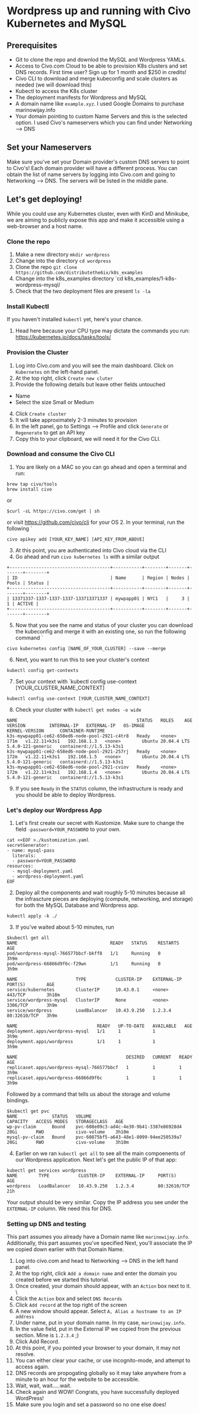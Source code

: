 # Wordpress up and running with Civo Kubernetes and MySQL
## Prerequisites
- Git to clone the repo and downlod the MySQL and Wordpress YAMLs.
- Access to Civo.com Cloud to be able to provision K8s clusters and set DNS records. First time user? Sign up for 1 month and $250 in credits!
- Civo CLI to download and merge kubeconfig and scale clusters as needed (we will download this)
- Kubectl to access the K8s cluster
- The deployment manifests for Wordpress and MySQL
- A domain name like `example.xyz`. I used Google Domains to purchase marinowijay.info
- Your domain pointing to custom Name Servers and this is the selected option. I used Civo's nameservers which you can find under Networking --> DNS

## Set your Nameservers

Make sure you've set your Domain provider's custom DNS servers to point to Civo's! Each domain provider will have a different process. 
You can obtain the list of name servers by logging into Civo.com and going to Networking --> DNS. The servers will be listed in the middle pane.

## Let's get deploying!

While you could use any Kubernetes cluster, even with KinD and Minikube, we are aiming to publicly expose this app and make it accessible using a web-browser and a host name.

### Clone the repo

1. Make a new directory `mkdir wordpress`
2. Change into the directory `cd wordpress`
3. Clone the repo `git clone https://github.com/distributethe6ix/k8s_examples`
4. Change into the k8s_examples directory `cd k8s_examples/1-k8s-wordpress-mysql/
5. Check that the two deployment files are present `ls -la`

### Install Kubectl
If you haven't installed `kubectl` yet, here's your chance.
1. Head here because your CPU type may dictate the commands you run: https://kubernetes.io/docs/tasks/tools/

### Provision the Cluster

1. Log into Civo.com and you will see the main dashboard. Click on `Kubernetes` on the left-hand panel.
2. At the top right, click `Create new cluter`
3. Provide the following details but leave other fields untouched
- Name
- Select the size Small or Medium
4. Click `Create cluster`
5. It will take approximately 2-3 minutes to provision
6. In the left panel, go to Settings --> Profile and click `Generate` or `Regenerate` to get an API key
7. Copy this to your clipboard, we will need it for the Civo CLI.

### Download and consume the Civo CLI

1. You are likely on a MAC so you can go ahead and open a terminal and run:
```
brew tap civo/tools
brew install civo
```
or
```
$curl -sL https://civo.com/get | sh
```
or visit https://github.com/civo/cli for your OS
2. In your terminal, run the following `
```
civo apikey add [YOUR_KEY_NAME] [API_KEY_FROM_ABOVE]
```
3. At this point, you are authenticated into Civo cloud via the CLI
4. Go ahead and run `civo kubernetes ls` with a similar output
```
+--------------------------------------+-----------+--------+-------+-------+--------+
| ID                                   | Name      | Region | Nodes | Pools | Status |
+--------------------------------------+-----------+--------+-------+-------+--------+
| 13371337-1337-1337-1337-133713371337 | mywpapp01 | NYC1   |     3 |     1 | ACTIVE |
+--------------------------------------+-----------+--------+-------+-------+--------+
```

5. Now that you see the name and status of your cluster you can download the kubeconfig and merge it with an existing one, so run the following command `
```
civo kubernetes config [NAME_OF_YOUR_CLUSTER] --save --merge
```

6. Next, you want to run this to see your cluster's context
```
kubectl config get-contexts
```

7. Set your context with `kubectl config use-context [YOUR_CLUSTER_NAME_CONTEXT] 
```
kubectl config use-context [YOUR_CLUSTER_NAME_CONTEXT]
```

8. Check your cluster with `kubectl get nodes -o wide`
```
NAME                                             STATUS   ROLES    AGE    VERSION         INTERNAL-IP   EXTERNAL-IP   OS-IMAGE             KERNEL-VERSION      CONTAINER-RUNTIME
k3s-mywpapp01-ce62-658ed6-node-pool-2921-c4tr8   Ready    <none>   171m   v1.22.11+k3s1   192.168.1.3   <none>        Ubuntu 20.04.4 LTS   5.4.0-121-generic   containerd://1.5.13-k3s1
k3s-mywpapp01-ce62-658ed6-node-pool-2921-257rj   Ready    <none>   172m   v1.22.11+k3s1   192.168.1.5   <none>        Ubuntu 20.04.4 LTS   5.4.0-121-generic   containerd://1.5.13-k3s1
k3s-mywpapp01-ce62-658ed6-node-pool-2921-cviov   Ready    <none>   172m   v1.22.11+k3s1   192.168.1.4   <none>        Ubuntu 20.04.4 LTS   5.4.0-121-generic   containerd://1.5.13-k3s1
```
9. If you see `Ready` in the `STATUS` column, the infrastructure is ready and you should be able to deploy Wordpress.

### Let's deploy our Wordpress App

1. Let's first create our secret with Kustomize. Make sure to change the field `-password=YOUR_PASSWORD` to your own. 
```
cat <<EOF >./kustomization.yaml
secretGenerator:
- name: mysql-pass
  literals:
  - password=YOUR_PASSWORD
resources:
  - mysql-deployment.yaml
  - wordpress-deployment.yaml
EOF
```
2. Deploy all the components and wait roughly 5-10 minutes because all the infrascture pieces are deploying (compute, networking, and storage) for both the MySQL Database and Wordpress app.
```
kubectl apply -k ./
```
3. If you've waited about 5-10 minutes, run
```
$kubectl get all
NAME                                   READY   STATUS    RESTARTS   AGE
pod/wordpress-mysql-766577bbcf-bkff8   1/1     Running   0          3h9m
pod/wordpress-66866d9f6c-f29wn         1/1     Running   0          3h9m

NAME                      TYPE           CLUSTER-IP    EXTERNAL-IP     PORT(S)        AGE
service/kubernetes        ClusterIP      10.43.0.1     <none>          443/TCP        3h18m
service/wordpress-mysql   ClusterIP      None          <none>          3306/TCP       3h9m
service/wordpress         LoadBalancer   10.43.9.250   1.2.3.4   80:32610/TCP   3h9m

NAME                              READY   UP-TO-DATE   AVAILABLE   AGE
deployment.apps/wordpress-mysql   1/1     1            1           3h9m
deployment.apps/wordpress         1/1     1            1           3h9m

NAME                                         DESIRED   CURRENT   READY   AGE
replicaset.apps/wordpress-mysql-766577bbcf   1         1         1       3h9m
replicaset.apps/wordpress-66866d9f6c         1         1         1       3h9m
```
Followed by a command that tells us about the storage and volume bindings.
```
$kubectl get pvc
NAME             STATUS   VOLUME                                     CAPACITY   ACCESS MODES   STORAGECLASS   AGE
wp-pv-claim      Bound    pvc-608e09c3-ad4c-4e30-9b41-3387e86928d4   20Gi       RWO            civo-volume    3h10m
mysql-pv-claim   Bound    pvc-60875bf5-a643-48e1-8099-94ee250539a7   20Gi       RWO            civo-volume    3h10m
```
4. Earlier on we ran `kubectl get all` to see all the main compoenents of our Wordpress application. Next let's get the public IP of that app:
```
kubectl get services wordpress
NAME        TYPE           CLUSTER-IP    EXTERNAL-IP     PORT(S)        AGE
wordpress   LoadBalancer   10.43.9.250   1.2.3.4         80:32610/TCP   21h
```
Your output should be very similar. Copy the IP address you see under the `EXTERNAL-IP` column. We need this for DNS.

### Setting up DNS and testing

This part assumes you already have a Domain name like `marinowijay.info`.
Additionally, this part assumes you've specified Next, you'll associate the IP we copied down earlier with that Domain Name.
1. Log into civo.com and head to Networking --> DNS in the left hand panel.
2. At the top right, click `Add a domain name` and enter the domain you created before we started this tutorial.
3. Once created, your domain should appear, with an `Action` box next to it. \
4. Click the `Action` box and select `DNS Records`
5. Click `Add record` at the top right of the screen
6. A new window should appear. Select `A, Alias a hostname to an IP address`
7. Under name, put in your domain name. In my case, `marinowijay.info`.
8. In the value field, put in the External IP we copied from the previous section. Mine is `1.2.3.4` ;)
9. Click Add Record.
10. At this point, if you pointed your browser to your domain, it may not resolve.
11. You can either clear your cache, or use incognito-mode, and attempt to access again.
12. DNS records are propogating globally so it may take anywhere from a minute to an hour for the website to be accessible.
13. Wait, wait, wait.....wait.
14. Check again and WOW! Congrats, you have successfully deployed WordPress!
15. Make sure you login and set a password so no one else does!

